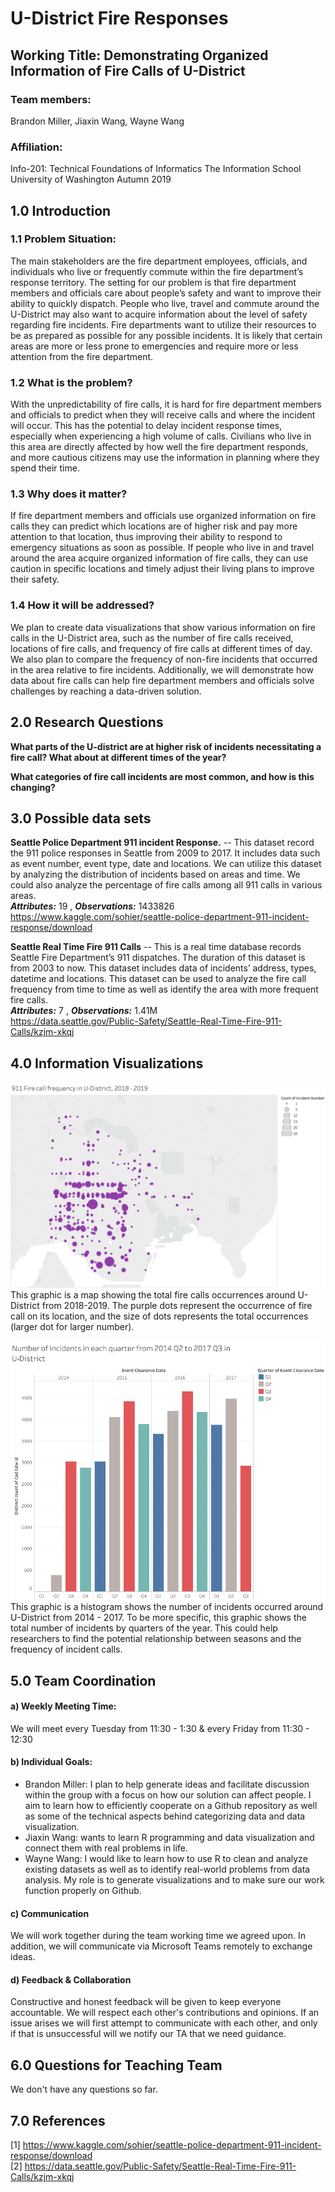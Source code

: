 # U-District Fire Responses
## Working Title: Demonstrating Organized Information of Fire Calls of U-District  
### Team members:
Brandon Miller, Jiaxin Wang, Wayne Wang

### Affiliation:
Info-201: Technical Foundations of Informatics
The Information School
University of Washington
Autumn 2019

## 1.0 Introduction
### 1.1 Problem Situation:
The main stakeholders are the fire department employees, officials, and individuals who live or frequently commute within the fire department’s response territory. The setting for our problem is that fire department members and officials care about people’s safety and want to improve their ability to quickly dispatch. People who live, travel and commute around the U-District may also want to acquire information about the level of safety regarding fire incidents. Fire departments want to utilize their resources to be as prepared as possible for any possible incidents. It is likely that certain areas are more or less prone to emergencies and require more or less attention from the fire department.

### 1.2 What is the problem?
With the unpredictability of fire calls, it is hard for fire department members and officials to predict when they will receive calls and where the incident will occur. This has the potential to delay incident response times, especially when experiencing a high volume of calls. Civilians who live in this area are directly affected by how well the fire department responds, and more cautious citizens may use the information in planning where they spend their time.

### 1.3 Why does it matter?
If fire department members and officials use organized information on fire calls they can predict which locations are of higher risk and pay more attention to that location, thus improving their ability to respond to emergency situations as soon as possible. If people who live in and travel around the area acquire organized information of fire calls, they can use caution in specific locations and timely adjust their living plans to improve their safety.

### 1.4 How it will be addressed?
We plan to create data visualizations that show various information on fire calls in the U-District area, such as the number of fire calls received, locations of fire calls, and frequency of fire calls at different times of day. We also plan to compare the frequency of non-fire incidents that occurred in the area relative to fire incidents. Additionally, we will demonstrate how data about fire calls can help fire department members and officials solve challenges by reaching a data-driven solution.

## 2.0 Research Questions
**What parts of the U-district are at higher risk of incidents necessitating a fire call? What about at different times of the year?**

**What categories of fire call incidents are most common, and how is this changing?**

## 3.0 Possible data sets
**Seattle Police Department 911 incident Response.** -- This dataset record the 911 police responses in Seattle from 2009 to 2017. It includes data such as event number, event type, date and locations. We can utilize this dataset by analyzing the distribution of incidents based on areas and time. We could also analyze the percentage of fire calls among all 911 calls in various areas.  
_**Attributes:**_ 19 , _**Observations:**_ 1433826  
<https://www.kaggle.com/sohier/seattle-police-department-911-incident-response/download>

**Seattle Real Time Fire 911 Calls** -- This is a real time database records Seattle Fire Department’s 911 dispatches. The duration of this dataset is from 2003 to now. This dataset includes data of incidents’ address, types, datetime and locations. This dataset can be used to analyze the fire call frequency from time to time as well as identify the area with more frequent fire calls.  
_**Attributes:**_ 7 , _**Observations:**_  1.41M  
<https://data.seattle.gov/Public-Safety/Seattle-Real-Time-Fire-911-Calls/kzjm-xkqj>

## 4.0 Information Visualizations
![Fire Call Frequency Map](Data-Visualization/fire-call-frequency.png)
This graphic is a map showing the total fire calls occurrences around U-District from 2018-2019. The purple dots represent the occurrence of fire call on its location, and the size of dots represents the total occurrences (larger dot for larger number).  

![Number of Incidents Calls, Histogram](Data-Visualization/number-incidents-UDistrict.png)
This graphic is a histogram shows the number of incidents occurred around U-District from 2014 - 2017. To be more specific, this graphic shows the total number of incidents by quarters of the year. This could help researchers to find the potential relationship between seasons and the frequency of incident calls.

## 5.0 Team Coordination
#### a) Weekly Meeting Time:
We will meet every Tuesday from 11:30 - 1:30 & every Friday from 11:30 - 12:30  

#### b) Individual Goals:
* Brandon Miller: I plan to help generate ideas and facilitate discussion within the group with a focus on how our solution can affect people. I aim to learn how to efficiently cooperate on a Github repository as well as some of the technical aspects behind categorizing data and data visualization.
* Jiaxin Wang: wants to learn R programming and data visualization and connect them with real problems in life.  
* Wayne Wang: I would like to learn how to use R to clean and analyze existing datasets as well as to identify real-world problems from data analysis. My role is to generate visualizations and to make sure our work function properly on Github.

#### c) Communication
We will work together during the team working time we agreed upon. In addition, we will communicate via Microsoft Teams remotely to exchange ideas.  

#### d) Feedback & Collaboration
Constructive and honest feedback will be given to keep everyone accountable. We will respect each other's contributions and opinions. If an issue arises we will first attempt to communicate with each other, and only if that is unsuccessful will we notify our TA that we need guidance.

## 6.0 Questions for Teaching Team
We don't have any questions so far.

## 7.0 References
[1] <https://www.kaggle.com/sohier/seattle-police-department-911-incident-response/download>  
[2] <https://data.seattle.gov/Public-Safety/Seattle-Real-Time-Fire-911-Calls/kzjm-xkqj>
